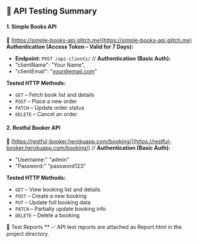 ## 🔗 API Testing Summary

#### 1. **Simple Books API**
🔗 [https://simple-books-api.glitch.me](https://simple-books-api.glitch.me)
**Authentication (Access Token – Valid for 7 Days):**

* **Endpoint:** `POST /api-clients/` //
**Authentication (Basic Auth):**
 * "clientName": "Your Name",
 * "clientEmail": "your@email.com"

**Tested HTTP Methods:**
* `GET` – Fetch book list and details
* `POST` – Place a new order
* `PATCH` – Update order status
* `DELETE` – Cancel an order

#### 2. **Restful Booker API**
🔗 [https://restful-booker.herokuapp.com/booking/](https://restful-booker.herokuapp.com/booking/) //
**Authentication (Basic Auth):**
* "Username:" "admin"
* "Password:" "password123"

**Tested HTTP Methods:**
* `GET` – View booking list and details
* `POST` – Create a new booking
* `PUT` – Update full booking data
* `PATCH` – Partially update booking info
* `DELETE` – Delete a booking

📄 Test Reports **
 ✅ API test reports are attached as Report.html in the project directory.





